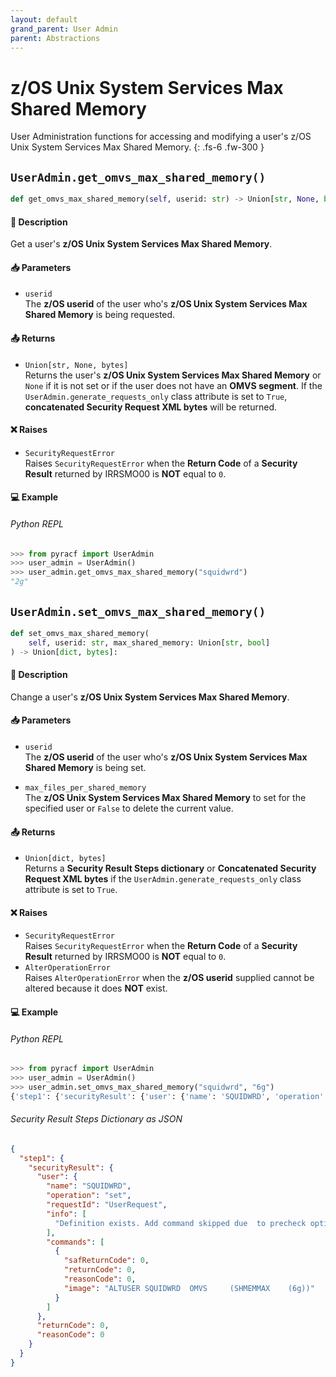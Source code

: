 ```yaml
---
layout: default
grand_parent: User Admin
parent: Abstractions
---
```


# z/OS Unix System Services Max Shared Memory

User Administration functions for accessing and modifying a user's z/OS Unix System Services Max Shared Memory. 
{: .fs-6 .fw-300 }

## `UserAdmin.get_omvs_max_shared_memory()`

```python
def get_omvs_max_shared_memory(self, userid: str) -> Union[str, None, bytes]:
```

#### 📄 Description

Get a user's **z/OS Unix System Services Max Shared Memory**.

#### 📥 Parameters
* `userid`<br>
  The **z/OS userid** of the user who's **z/OS Unix System Services Max Shared Memory** is being requested.

#### 📤 Returns
* `Union[str, None, bytes]`<br>
  Returns the user's **z/OS Unix System Services Max Shared Memory** or `None` if it is not set or if the user does not have an **OMVS segment**. If the `UserAdmin.generate_requests_only` class attribute is set to `True`, **concatenated Security Request XML bytes** will be returned.

#### ❌ Raises
* `SecurityRequestError`<br>
  Raises `SecurityRequestError` when the **Return Code** of a **Security Result** returned by IRRSMO00 is **NOT** equal to `0`.

#### 💻 Example

###### Python REPL
```python
>>> from pyracf import UserAdmin
>>> user_admin = UserAdmin()
>>> user_admin.get_omvs_max_shared_memory("squidwrd")
"2g"
```

## `UserAdmin.set_omvs_max_shared_memory()`

```python
def set_omvs_max_shared_memory(
    self, userid: str, max_shared_memory: Union[str, bool]
) -> Union[dict, bytes]:
```

#### 📄 Description

Change a user's **z/OS Unix System Services Max Shared Memory**.

#### 📥 Parameters
* `userid`<br>
  The **z/OS userid** of the user who's **z/OS Unix System Services Max Shared Memory** is being set.

* `max_files_per_shared_memory`<br>
  The **z/OS Unix System Services Max Shared Memory** to set for the specified user or `False` to delete the current value.

#### 📤 Returns
* `Union[dict, bytes]`<br>
  Returns a **Security Result Steps dictionary** or **Concatenated Security Request XML bytes** if the `UserAdmin.generate_requests_only` class attribute is set to `True`.

#### ❌ Raises
* `SecurityRequestError`<br>
  Raises `SecurityRequestError` when the **Return Code** of a **Security Result** returned by IRRSMO00 is **NOT** equal to `0`.
* `AlterOperationError`<br>
  Raises `AlterOperationError` when the **z/OS userid** supplied cannot be altered because it does **NOT** exist.

#### 💻 Example

###### Python REPL
```python
>>> from pyracf import UserAdmin
>>> user_admin = UserAdmin()
>>> user_admin.set_omvs_max_shared_memory("squidwrd", "6g")
{'step1': {'securityResult': {'user': {'name': 'SQUIDWRD', 'operation': 'set', 'requestId': 'UserRequest', 'info': ['Definition exists. Add command skipped due  to precheck option'], 'commands': [{'safReturnCode': 0, 'returnCode': 0, 'reasonCode': 0, 'image': 'ALTUSER SQUIDWRD  OMVS     (SHMEMMAX    (6g))'}]}, 'returnCode': 0, 'reasonCode': 0}}}
```

###### Security Result Steps Dictionary as JSON
```json
{
  "step1": {
    "securityResult": {
      "user": {
        "name": "SQUIDWRD",
        "operation": "set",
        "requestId": "UserRequest",
        "info": [
          "Definition exists. Add command skipped due  to precheck option"
        ],
        "commands": [
          {
            "safReturnCode": 0,
            "returnCode": 0,
            "reasonCode": 0,
            "image": "ALTUSER SQUIDWRD  OMVS     (SHMEMMAX    (6g))"
          }
        ]
      },
      "returnCode": 0,
      "reasonCode": 0
    }
  }
}
```